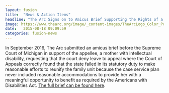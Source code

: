 ```yaml
---
layout: fusion
title:  "News & Action Items"
headline: "The Arc Signs on to Amicus Brief Supporting the Rights of a Mother with Intellectual Disability"
image: https://www.thearc.org/image/_content-images/TheArcLogo_Color_Pos_JPG.jpg
date:   2015-08-18 09:09:59
categories: fusion-news
---
```

In September 2016, The Arc submitted an amicus brief before the Supreme Court of Michigan in support of the appellee, a mother with intellectual disability, requesting that the court deny leave to appeal where the Court of Appeals correctly found that the state failed in its statutory duty to make reasonable efforts to reunify the family unit because the case service plan never included reasonable accommodations to provide her with a meaningful opportunity to benefit as required by the Americans with Disabilities Act. <a href="http://www.thearc.org/file/Hicks-Brown-Motion-for-leave-to-file-Amicus-brief.pdf">The full brief can be found here</a>.